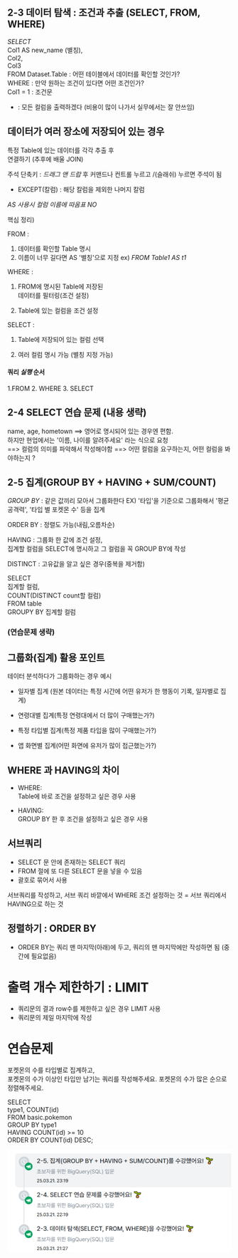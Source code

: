 ##  2-3 데이터 탐색 : 조건과 추출 (SELECT, FROM, WHERE)

*SELECT*  
  Col1 AS new_name (별칭),     
Col2,   
Col3  
FROM Dataset.Table : 어떤 테이블에서 데이터를 확인할 것인가?   
WHERE : 만약 원하는 조건이 있다면 어떤 조건인가?   
Col1 = 1 : 조건문  

* : 모든 컬럼을 출력하겠다 (비용이 많이 나가서 실무에서는 잘 안쓰임)  

## 데이터가 여러 장소에 저장되어 있는 경우

특정 Table에 있는 데이터를 각각 추출 후  
 연결하기 (추후에 배울 JOIN)

주석 단축키 : *드래그 앤 드랍* 후 커맨드나 컨트롤 누르고 /(슬래쉬) 누르면 주석이 됨 

* EXCEPT(칼럼) : 해당 칼럼을 제외한 나머지 칼럼 
 
 *AS 사용시 컬럼 이름에 따옴표 NO* 

 핵심 정리)

 FROM :   
 1.  데이터를 확인할 Table 명시
 2.   이름이 너무 길다면 AS   '별칭'으로 지정 ex) *FROM   Table1 AS t1*

 WHERE :  
 1. FROM에 명시된 Table에 저장된  
 데이터를 필터링(조건 설정)  

  2. Table에 있는 컬럼을 조건 설정 


 SELECT : 
 1. Table에 저장되어 있는 컬럼 선택  

 2.  여러 컬럼 명시 가능
 (별칭 지정 가능)


####  쿼리 *실행* 순서 
 1.FROM 2. WHERE 3. SELECT 

## 2-4 SELECT 연습 문제 (내용 생략)

name, age, hometown ==> 영어로 명시되어 있는 경우엔 편함.  
하지만 현업에서는 '이름, 나이를 알려주세요' 라는 식으로 요청  
==> 컬럼의 의미를 파악해서 작성해야함 
==> 어떤 컬럼을 요구하는지, 어떤 컬럼을 봐야하는지 ?


## 2-5 집계(GROUP BY + HAVING + SUM/COUNT)

  *GROUP BY* : 같은 값끼리 모아서 그룹화한다 EX) '타입'을 기준으로 그룹화해서 '평균 공격력', '타입 별 포켓몬 수' 등을 집계  

ORDER BY : 정렬도 가능(내림,오름차순)  

HAVING : 그룹화 한 값에 조건 설정,  
집계할 컬럼을 SELECT에 명시하고 그 컬럼을 꼭 GROUP BY에 작성  

 DISTINCT : 고유값을 알고 싶은 경우(중복을 제거함)  

 SELECT   
  집계할 컬럼,   
  COUNT(DISTINCT count할 컬럼)  
  FROM table  
  GROUPY BY 
  집계할 컬럼 

  ### (연습문제 생략) 

## 그룹화(집계) 활용 포인트

테이터 분석하다가 그룹화하는 경우 예시 
- 일자별 집계 (원본 데이터는 특정 시간에 어떤 유저가 한 행동이 기록, 일자별로 집계)

- 연령대별 집계(특정 연령대에서 더 많이 구매했는가?)
- 특정 타입별 집계(특정 제품 타입을 많이 구매했는가?)
- 앱 화면별 집계(어떤 화면에 유저가 많이 접근했는가?) 
## WHERE 과 HAVING의 차이

- WHERE:   
Table에 바로 조건을 설정하고 싶은 경우 사용 

- HAVING:  
GROUP BY 한 후 조건을 설정하고 싶은 경우 사용 

## 서브쿼리

- SELECT 문 안에 존재하는 SELECT 쿼리
- FROM 절에 또 다른 SELECT 문을 넣을 수 있음 
- 괄호로 묶어서 사용 

서브쿼리를 작성하고, 서브 쿼리 바깥에서 WHERE 조건 설정하는 것 = 서브 쿼리에서 HAVING으로 하는 것 

## 정렬하기 : ORDER BY 

- ORDER BY는 쿼리 맨 마지막(아래)에 두고, 쿼리의 맨 마지막에만 작성하면 됨 (중간에 필요없음)

# 출력 개수 제한하기 : LIMIT

- 쿼리문의 결과 row수를 제한하고 싶은 경우 LIMIT 사용 
- 쿼리문의 제일 마지막에 작성 

# 연습문제 

포켓몬의 수를 타입별로 집계하고,  
 포켓몬의 수가  이상인 타입만 남기는 쿼리를 작성해주세요. 포켓몬의 수가 많은 순으로 정렬해주세요. 

SELECT   
type1,
COUNT(id)  
FROM basic.pokemon  
GROUP BY type1  
HAVING COUNT(id) >= 10  
ORDER BY COUNT(id) DESC;

![alt text](1week-1.png)
